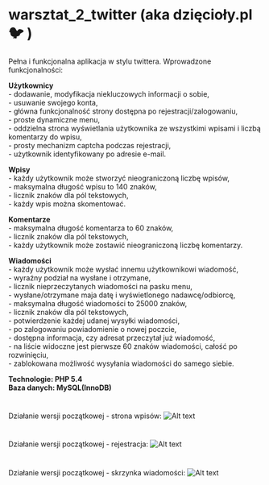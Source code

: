 # warsztat_2_twitter (aka dzięcioły.pl :bird: )

Pełna i funkcjonalna aplikacja w stylu twittera. Wprowadzone funkcjonalności:    

**Użytkownicy**    
        - dodawanie, modyfikacja niekluczowych informacji o sobie,    
        - usuwanie swojego konta,     
        - główna funkcjonalność strony dostępna po rejestracji/zalogowaniu,       
        - proste dynamiczne menu,             
        - oddzielna strona wyświetlania użytkownika ze wszystkimi wpisami i liczbą komentarzy do wpisu,     
        - prosty mechanizm captcha podczas rejestracji,      
        - użytkownik identyfikowany po adresie e-mail.      


**Wpisy**   
        - każdy użytkownik może stworzyć nieograniczoną liczbę wpisów,     
        - maksymalna długość wpisu to 140 znaków,       
        - licznik znaków dla pól tekstowych,         
        - każdy wpis można skomentować.      

**Komentarze**   
        - maksymalna długość komentarza to 60 znaków,     
        - licznik znaków dla pól tekstowych,         
        - każdy użytkownik może zostawić nieograniczoną liczbę komentarzy.     
   
**Wiadomości**   
        - każdy użytkownik może wysłać innemu użytkownikowi wiadomość,    
        - wyraźny podział na wysłane i otrzymane,     
        - licznik nieprzeczytanych wiadomości na pasku menu,        
        - wysłane/otrzymane maja datę i wyświetlonego nadawcę/odbiorcę,      
        - maksymalna długość wiadomości to 25000 znaków,    
        - licznik znaków dla pól tekstowych,            
        - potwierdzenie każdej udanej wysyłki wiadomości,        
        - po zalogowaniu powiadomienie o nowej poczcie,       
        - dostępna informacja, czy adresat przeczytał już wiadomość,            
        - na liście widoczne jest pierwsze 60 znaków wiadomości, całość po rozwinięciu,      
        - zablokowana możliwość wysyłania wiadomości do samego siebie.       

**Technologie: PHP 5.4**     
**Baza danych: MySQL(InnoDB)**
#
Działanie wersji początkowej - strona wpisów: 
![Alt text](https://images86.fotosik.pl/56/21228442c231924b.png "dzięcioły_index")

#
Działanie wersji początkowej - rejestracja: 
![Alt text](https://images85.fotosik.pl/55/a215ccf148c65ac5.png "stwórz_własną_dziuplę")

#
Działanie wersji początkowej - skrzynka wiadomości: 
![Alt text](https://images85.fotosik.pl/150/6e4a21fe57584823.png "poślij_leśniczego_z_listem")

